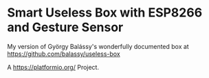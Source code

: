 # Smart Useless Box with ESP8266 and Gesture Sensor

My version of György Balássy's wonderfully documented box at https://github.com/balassy/useless-box

A https://platformio.org/ Project.